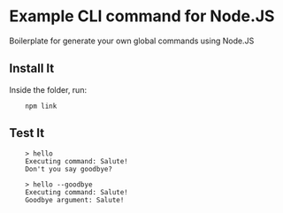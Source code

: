 # Example CLI command for Node.JS

Boilerplate for generate your own global commands using Node.JS

## Install It

Inside the folder, run:

```
    npm link
```

## Test It

```
    > hello
    Executing command: Salute!
    Don't you say goodbye?
```

```
    > hello --goodbye
    Executing command: Salute!
    Goodbye argument: Salute!
```
